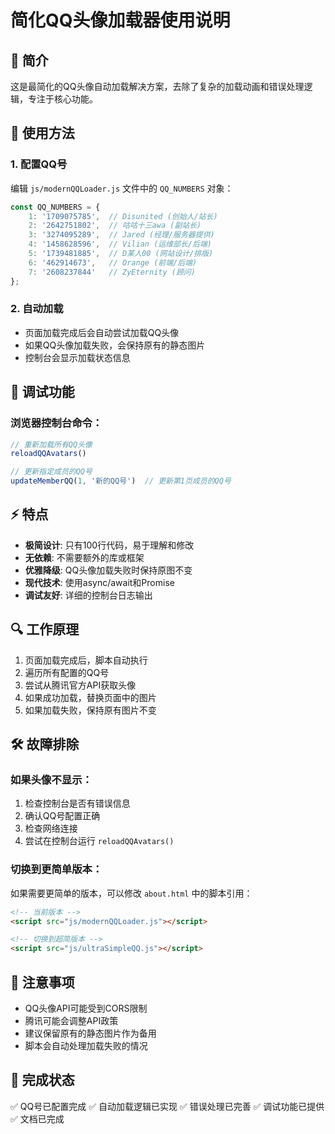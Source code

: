 # 简化QQ头像加载器使用说明

## 🎯 简介
这是最简化的QQ头像自动加载解决方案，去除了复杂的加载动画和错误处理逻辑，专注于核心功能。

## 🚀 使用方法

### 1. 配置QQ号
编辑 `js/modernQQLoader.js` 文件中的 `QQ_NUMBERS` 对象：
```javascript
const QQ_NUMBERS = {
    1: '1709075785',  // Disunited (创始人/站长)
    2: '2642751802',  // 咕咕十三awa (副站长)
    3: '3274095289',  // Jared (经理/服务器提供)
    4: '1458628596',  // Vilian (运维部长/后端)
    5: '1739481885',  // D某人00 (网站设计/排版)
    6: '462914673',   // Orange (前端/后端)
    7: '2608237844'   // ZyEternity (顾问)
};
```

### 2. 自动加载
- 页面加载完成后会自动尝试加载QQ头像
- 如果QQ头像加载失败，会保持原有的静态图片
- 控制台会显示加载状态信息

## 🔧 调试功能

### 浏览器控制台命令：
```javascript
// 重新加载所有QQ头像
reloadQQAvatars()

// 更新指定成员的QQ号
updateMemberQQ(1, '新的QQ号')  // 更新第1页成员的QQ号
```

## ⚡ 特点
- **极简设计**: 只有100行代码，易于理解和修改
- **无依赖**: 不需要额外的库或框架
- **优雅降级**: QQ头像加载失败时保持原图不变
- **现代技术**: 使用async/await和Promise
- **调试友好**: 详细的控制台日志输出

## 🔍 工作原理
1. 页面加载完成后，脚本自动执行
2. 遍历所有配置的QQ号
3. 尝试从腾讯官方API获取头像
4. 如果成功加载，替换页面中的图片
5. 如果加载失败，保持原有图片不变

## 🛠️ 故障排除

### 如果头像不显示：
1. 检查控制台是否有错误信息
2. 确认QQ号配置正确
3. 检查网络连接
4. 尝试在控制台运行 `reloadQQAvatars()`

### 切换到更简单版本：
如果需要更简单的版本，可以修改 `about.html` 中的脚本引用：
```html
<!-- 当前版本 -->
<script src="js/modernQQLoader.js"></script>

<!-- 切换到超简版本 -->
<script src="js/ultraSimpleQQ.js"></script>
```

## 📝 注意事项
- QQ头像API可能受到CORS限制
- 腾讯可能会调整API政策
- 建议保留原有的静态图片作为备用
- 脚本会自动处理加载失败的情况

## 🎉 完成状态
✅ QQ号已配置完成
✅ 自动加载逻辑已实现
✅ 错误处理已完善
✅ 调试功能已提供
✅ 文档已完成
